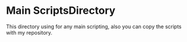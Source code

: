 # Main ScriptsDirectory
This directory using for any main scripting, also you can copy the scripts with my repository.
